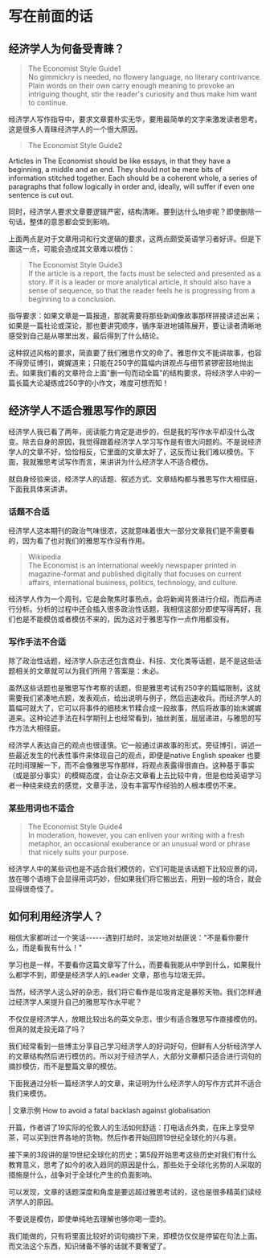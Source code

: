 
# 写在前面的话

## 经济学人为何备受青睐？

> The Economist Style Guide1  
No gimmickry is needed, no flowery language, no literary contrivance. Plain words on their own carry enough meaning to provoke an intriguing thought, stir the reader\'s curiosity and thus make him want to continue.

经济学人写作指导中，要求文章要朴实无华，要用最简单的文字来激发读者思考。这是很多人青睐经济学人的一个很大原因。

> The Economist Style Guide2

Articles in The Economist should be like essays, in that they have a beginning, a middle and an end. They should not be mere bits of information stitched together. Each should be a coherent whole, a series of paragraphs that follow logically in order and, ideally, will suffer if even one sentence is cut out.

同时，经济学人要求文章要逻辑严密，结构清晰。要到达什么地步呢？即使删除一句话，整体的意思都会受到影响。

上面两点是对于文章用词和行文逻辑的要求，这两点颇受英语学习者好评。但是下面这一点，可能会造成其文章难以模仿：

> The Economist Style Guide3  
If the article is a report, the facts must be selected and presented as a story. If it is a leader or more analytical article, it should also have a sense of sequence, so that the reader feels he is progressing from a beginning to a conclusion.

指导要求：如果文章是一篇报道，那就需要将那些新闻像故事那样拼接讲述出来；如果是一篇社论或深论，那也要讲究顺序，循序渐进地铺陈展开，要让读者清晰地感受到自己是从哪里出发，最后得到了什么结论。

这种叙述风格的要求，简直要了我们雅思作文的命了。雅思作文不能讲故事，也容不得旁征博引，娓娓道来；只能在250字的篇幅内讲观点与细节紧锣密鼓地抛出去。如果我们看的文章符合上面"删一句而动全篇"的结构要求，将经济学人中的一篇长篇大论凝练成250字的小作文，难度可想而知！

## 经济学人不适合雅思写作的原因

经济学人我已看了两年，阅读能力肯定是进步的，但是我的写作水平却没什么改变。除去自身的原因，我觉得跟着经济学人学习写作是有很大问题的。不是说经济学人的文章不好，恰恰相反，它里面的文章太好了，这反而让我们难以模仿。下面，我就雅思考试写作而言，来讲讲为什么经济学人不适合模仿。

就自身经验来谈，经济学人的话题、叙述方式、文章结构都与雅思写作大相径庭，下面我具体来讲讲。

### 话题不合适

经济学人这本期刊的政治气味很浓，这就意味着很大一部分文章我们是不需要看的，因为看了也对我们的雅思写作没有作用。

> Wikipedia  
The Economist is an international weekly newspaper printed in magazine-format and published digitally that focuses on current affairs, international business, politics, technology, and culture.

经济学人作为一个周刊，它是会聚焦时事热点，会将新闻背景进行介绍，而后再进行分析。分析的过程中还会插入很多政治性话题，我相信这部分即使写得再好，我们也是不能模仿或者模仿不来的，因为这对于雅思写作一点作用都没有。

### 写作手法不合适

除了政治性话题，经济学人杂志还包含商业、科技、文化类等话题，是不是这些话题相关的文章就可以为我们所用？答案是：未必。

虽然这些话题也是雅思写作考察的话题，但是雅思考试有250字的篇幅限制，这就需要我们紧凑地点题，发表观点，给出说明与例子，然后迅速收兵。而经济学人的篇幅可就大了，它可以将事件的细枝末节糅合成一段故事，然后将故事的始末娓娓道来。这种论述手法在科学期刊上也经常看到，抽丝剥茧，层层递进，与雅思的写作方法大相径庭。

经济学人表达自己的观点也很谨慎。它一般通过讲故事的形式，旁征博引，讲述一些最近发生的代表性事件来体现自己的观点，即便是native English speaker 也要花时间理解一下，而不会像雅思写作那样，将观点表露得很直白。这种基于事实（或是部分事实）的模糊态度，会让杂志文章看上去比较中肯，但是也给英语学习者一种绕来绕去的感觉，文章手法，没有丰富写作经验的人根本模仿不来。

### 某些用词也不适合

> The Economist Style Guide4  
In moderation, however, you can enliven your writing with a fresh metaphor, an occasional exuberance or an unusual word or phrase that nicely suits your purpose.

经济学人中的某些词也是不适合我们模仿的，它们可能是该话题下比较应景的词，放在哪个语境下会显得用词巧妙，但如果我们将它搬出去，用到一般的场合，就会显得很奇怪了。

## 如何利用经济学人？

相信大家都听过一个笑话------遇到打劫时，淡定地对劫匪说："不是看你要什么，而是看我有什么！"

学习也是一样，不要看你这篇文章写了什么，而要看我能从中学到什么，如果我什么都学不到，即便是经济学人的Leader 文章，那也与垃圾无异。

当然，经济学人这么好的杂志，我们将它看作是垃圾肯定是暴殄天物。我们怎样通过经济学人来提升自己的雅思写作水平呢？

不仅仅是经济学人，放眼比较出名的英文杂志，很少有适合雅思写作直接模仿的。但真的就走投无路了吗？

我们经常看到一些博主分享自己学习经济学人的好词好句，但鲜有人分析经济学人的文章结构然后进行模仿的。所以对于经济学人，大部分文章都只适合进行词句的摘抄模仿，而不是整篇文章的模仿。

下面我通过分析一篇经济学人的文章，来证明为什么经济学人的写作方式并不适合我们来模仿。

| 文章示例 How to avoid a fatal backlash against globalisation

开篇，作者讲了19实际的伦敦人的生活如何舒适：打电话点外卖，在床上享受早茶，可以买到世界各地的货物。然后作者开始回顾19世纪全球化的兴与衰。

接下来的3段讲的是19世纪全球化的历史；第5段开始思考这些历史对我们有什么教育意义，思考了如今的收入趋同的原因是什么，那些处于全球化劣势的人采取的措施是什么，战争对于全球化产生的负面影响。

可以发现，文章的话题深度和角度是要远超过雅思考试的，这也是很多精英们读经济学人的原因。

不要说是模仿，即使单纯地去理解也够你喝一壶的。

我们能做的，只有将里面比较好的词句摘抄下来，即模仿仅仅是停留在句法上面。而文法这个东西，知识储备不够的话就不要奢望了。
